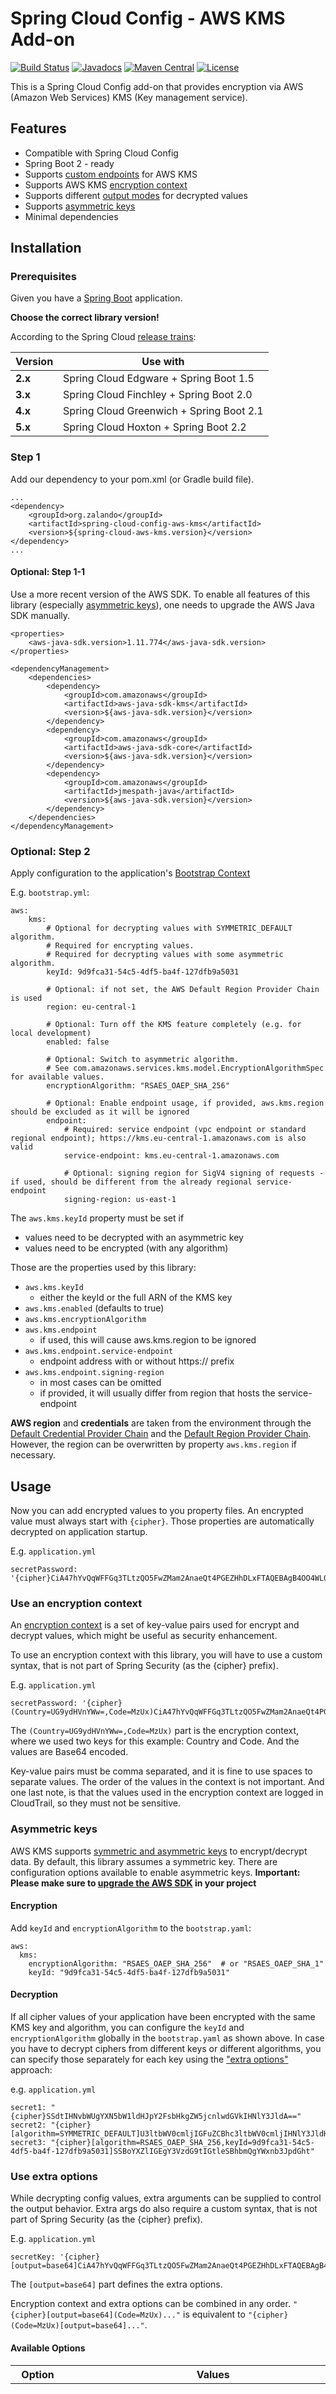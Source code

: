 Spring Cloud Config - AWS KMS Add-on
====================================

[![Build Status](https://travis-ci.org/zalando/spring-cloud-config-aws-kms.svg?branch=master)](https://travis-ci.org/zalando/spring-cloud-config-aws-kms)
[![Javadocs](http://javadoc.io/badge/org.zalando/spring-cloud-config-aws-kms.svg?color=blue)](http://javadoc.io/doc/org.zalando/spring-cloud-config-aws-kms)
[![Maven Central](https://img.shields.io/maven-central/v/org.zalando/spring-cloud-config-aws-kms.svg)](https://maven-badges.herokuapp.com/maven-central/org.zalando/spring-cloud-config-aws-kms)
[![License](https://img.shields.io/badge/license-Apache_2.0-blue.svg)](https://raw.githubusercontent.com/zalando-incubator/aws-support-spring-boot-starter/master/LICENSE)

This is a Spring Cloud Config add-on that provides encryption via AWS (Amazon Web Services) KMS (Key management service).

Features
--------

* Compatible with Spring Cloud Config
* Spring Boot 2 - ready
* Supports [custom endpoints](#optional-step-2) for AWS KMS
* Supports AWS KMS [encryption context](#use-an-encryption-context)
* Supports different [output modes](#available-options) for decrypted values
* Supports [asymmetric keys](#asymmetric-keys)
* Minimal dependencies 

Installation
------------

### Prerequisites
Given you have a [Spring Boot](http://projects.spring.io/spring-boot/) application.

**Choose the correct library version!**

According to the Spring Cloud [release trains](https://spring.io/projects/spring-cloud#release-trains):

Version | Use with
------- | ---------------------------------------
**2.x** | Spring Cloud Edgware + Spring Boot 1.5
**3.x** | Spring Cloud Finchley + Spring Boot 2.0
**4.x** | Spring Cloud Greenwich + Spring Boot 2.1
**5.x** | Spring Cloud Hoxton + Spring Boot 2.2

### Step 1
Add our dependency to your pom.xml (or Gradle build file).

    ...
    <dependency>
        <groupId>org.zalando</groupId>
        <artifactId>spring-cloud-config-aws-kms</artifactId>
        <version>${spring-cloud-aws-kms.version}</version>
    </dependency>
    ...
    
#### Optional: Step 1-1
Use a more recent version of the AWS SDK. To enable all features of this library
(especially [asymmetric keys](#asymmetric-keys)), one needs to upgrade the AWS Java SDK
manually.

    <properties>
        <aws-java-sdk.version>1.11.774</aws-java-sdk.version>
    </properties>

    <dependencyManagement>
        <dependencies>
            <dependency>
                <groupId>com.amazonaws</groupId>
                <artifactId>aws-java-sdk-kms</artifactId>
                <version>${aws-java-sdk.version}</version>
            </dependency>
            <dependency>
                <groupId>com.amazonaws</groupId>
                <artifactId>aws-java-sdk-core</artifactId>
                <version>${aws-java-sdk.version}</version>
            </dependency>
            <dependency>
                <groupId>com.amazonaws</groupId>
                <artifactId>jmespath-java</artifactId>
                <version>${aws-java-sdk.version}</version>
            </dependency>
        </dependencies>
    </dependencyManagement>


### Optional: Step 2
Apply configuration to the application's [Bootstrap Context](http://cloud.spring.io/spring-cloud-static/Greenwich.RELEASE/single/spring-cloud.html#_the_bootstrap_application_context)

E.g. `bootstrap.yml`:

    aws:
        kms:
            # Optional for decrypting values with SYMMETRIC_DEFAULT algorithm.
            # Required for encrypting values.
            # Required for decrypting values with some asymmetric algorithm. 
            keyId: 9d9fca31-54c5-4df5-ba4f-127dfb9a5031
            
            # Optional: if not set, the AWS Default Region Provider Chain is used
            region: eu-central-1
            
            # Optional: Turn off the KMS feature completely (e.g. for local development) 
            enabled: false
            
            # Optional: Switch to asymmetric algorithm.
            # See com.amazonaws.services.kms.model.EncryptionAlgorithmSpec for available values.
            encryptionAlgorithm: "RSAES_OAEP_SHA_256"
            
            # Optional: Enable endpoint usage, if provided, aws.kms.region should be excluded as it will be ignored
            endpoint:
                # Required: service endpoint (vpc endpoint or standard regional endpoint); https://kms.eu-central-1.amazonaws.com is also valid
                service-endpoint: kms.eu-central-1.amazonaws.com
                
                # Optional: signing region for SigV4 signing of requests - if used, should be different from the already regional service-endpoint
                signing-region: us-east-1
                
                

The `aws.kms.keyId` property must be set if
  - values need to be decrypted with an asymmetric key
  - values need to be encrypted (with any algorithm)
  
Those are the properties used by this library:

- `aws.kms.keyId`
    - either the keyId or the full ARN of the KMS key
- `aws.kms.enabled` (defaults to true)
- `aws.kms.encryptionAlgorithm`
- `aws.kms.endpoint`
    - if used, this will cause aws.kms.region to be ignored
- `aws.kms.endpoint.service-endpoint`
    - endpoint address with or without https:// prefix
- `aws.kms.endpoint.signing-region` 
    - in most cases can be omitted
    - if provided, it will usually differ from region that hosts the service-endpoint
 

**AWS region** and **credentials** are taken from the environment through the
[Default Credential Provider Chain](http://docs.aws.amazon.com/sdk-for-java/v1/developer-guide/credentials.html#credentials-default)
and the [Default Region Provider Chain](http://docs.aws.amazon.com/sdk-for-java/v1/developer-guide/java-dg-region-selection.html#automatically-determine-the-aws-region-from-the-environment).
However, the region can be overwritten by property `aws.kms.region` if necessary.

Usage
-----

Now you can add encrypted values to you property files. An encrypted value must always start with `{cipher}`.
Those properties are automatically decrypted on application startup.

E.g. `application.yml`

    secretPassword: '{cipher}CiA47hYvQqWFFGq3TLtzQO5FwZMam2AnaeQt4PGEZHhDLxFTAQEBAgB4OO4WL0KlhRRqt0y7c0DuRcGTGptgJ8nkLeDxhGR4Qy8AAABqMGgGCSqGSIb3DQEHBqBbMFkCAQAwVAYJKoZIhvcNAQcBMB4GCWCGSAFlAwQBLjARBAx61LJpXQwgTcnGeSQCARCAJ4xhpGC5HT2xT+Vhy2iAuT+P/PLliZK5u6CiGhgudteZsCr7VJ/1aw=='

### Use an encryption context

An [encryption context](http://docs.aws.amazon.com/kms/latest/developerguide/encryption-context.html)
is a set of key-value pairs used for encrypt and decrypt values, which might be useful as security
enhancement.

To use an encryption context with this library, you will have to use a custom syntax, that is not part
of Spring Security (as the {cipher} prefix).

E.g. `application.yml`

    secretPassword: '{cipher}(Country=UG9ydHVnYWw=,Code=MzUx)CiA47hYvQqWFFGq3TLtzQO5FwZMam2AnaeQt4PGEZHhDLxFTAQEBAgB4OO4WL0KlhRRqt0y7c0DuRcGTGptgJ8nkLeDxhGR4Qy8AAABqMGgGCSqGSIb3DQEHBqBbMFkCAQAwVAYJKoZIhvcNAQcBMB4GCWCGSAFlAwQBLjARBAx61LJpXQwgTcnGeSQCARCAJ4xhpGC5HT2xT+Vhy2iAuT+P/PLliZK5u6CiGhgudteZsCr7VJ/1aw=='

The `(Country=UG9ydHVnYWw=,Code=MzUx)` part is the encryption context, where we used two keys for
this example: Country and Code. And the values are Base64 encoded.

Key-value pairs must be comma separated, and it is fine to use spaces to separate values. The order of the
values in the context is not important. And one last note, is that the values used in the encryption
context are logged in CloudTrail, so they must not be sensitive.

### Asymmetric keys

AWS KMS supports [symmetric and asymmetric keys](https://docs.aws.amazon.com/kms/latest/developerguide/symmetric-asymmetric.html)
to encrypt/decrypt data. By default, this library assumes a symmetric key. There are configuration options available to
enable asymmetric keys. **Important: Please make sure to [upgrade the AWS SDK](#optional-step-1-1) in your project**

#### Encryption

Add `keyId` and `encryptionAlgorithm` to the `bootstrap.yaml`:

    aws:
      kms:
        encryptionAlgorithm: "RSAES_OAEP_SHA_256"  # or "RSAES_OAEP_SHA_1"
        keyId: "9d9fca31-54c5-4df5-ba4f-127dfb9a5031"


#### Decryption

If all cipher values of your application have been encrypted with the
same KMS key and algorithm, you can configure the `keyId` and `encryptionAlgorithm`
globally in the `bootstrap.yaml` as shown above. In case you have to decrypt
ciphers from different keys or different algorithms, you can specify those
separately for each key using the ["extra options"](#use-extra-options) approach:

e.g. `application.yml`

    secret1: "{cipher}SSdtIHNvbWUgYXN5bW1ldHJpY2FsbHkgZW5jcnlwdGVkIHNlY3JldA=="
    secret2: "{cipher}[algorithm=SYMMETRIC_DEFAULT]U3ltbWV0cmljIGFuZCBhc3ltbWV0cmljIHNlY3JldHMgY2FuIGJlIG1peGVk"
    secret3: "{cipher}[algorithm=RSAES_OAEP_SHA_256,keyId=9d9fca31-54c5-4df5-ba4f-127dfb9a5031]SSBoYXZlIGEgY3VzdG9tIGtleSBhbmQgYWxnb3JpdGht"

### Use extra options

While decrypting config values, extra arguments can be supplied to control the output behavior.
Extra args do also require a custom syntax, that is not part of Spring Security (as the {cipher} prefix).

E.g. `application.yml`

    secretKey: '{cipher}[output=base64]CiA47hYvQqWFFGq3TLtzQO5FwZMam2AnaeQt4PGEZHhDLxFTAQEBAgB4OO4WL0KlhRRqt0y7c0DuRcGTGptgJ8nkLeDxhGR4Qy8AAABqMGgGCSqGSIb3DQEHBqBbMFkCAQAwVAYJKoZIhvcNAQcBMB4GCWCGSAFlAwQBLjARBAx61LJpXQwgTcnGeSQCARCAJ4xhpGC5HT2xT+Vhy2iAuT+P/PLliZK5u6CiGhgudteZsCr7VJ/1aw=='

The `[output=base64]` part defines the extra options.

Encryption context and extra options can be combined in any order.
`"{cipher}[output=base64](Code=MzUx)..."` is equivalent to `"{cipher}(Code=MzUx)[output=base64]..."`.

#### Available Options
| Option | Values | Default | Description |
| ------ | ------ | ------- | ----------- |
| output | `plain`, `base64` | `plain` | `plain` returns the decrypted secret as simple String. `base64` returns the decrypted secret in Base64 encoding. This is useful in cases where the plaintext secret contains non-printable characters (e.g. random AES keys) |
| algorithm | as defined in `com.amazonaws.services.kms.model.EncryptionAlgorithmSpec` | `null` | Use the algorithm to decrypt the cipher text. |
| keyId | ID or full ARN of a KMS key | `null` | Use the given key to decrypt the cipher text |


Hints
-----

### How to get the cipher text?

The Spring Cloud Config Server library provides an endpoint to encrypt plain text strings. Make sure to secure this endpoint properly!
See [reference](http://cloud.spring.io/spring-cloud-config/spring-cloud-config.html#_encryption_and_decryption) for details.

You can also use [AWS CLI](http://docs.aws.amazon.com/cli/latest/reference/kms/encrypt.html#examples) or our small
[CLI tool](https://github.com/zalando/spring-cloud-config-aws-kms/tree/master/spring-cloud-config-aws-kms-encryption-cli) to encrypt and decrypt values.

Development
-----------

### Run Test Suite

    mvn clean test
    
### Coverage Report

    open spring-cloud-config-aws-kms-coverage/target/site/jacoco/index.html

Releases
--------

### Release to Maven Central

    mvn clean release:prepare -Dresume=false

    mvn release:perform

Contributing
------------

Contributions are highly welcome. For details please refer to the [guidelines](https://github.com/zalando/spring-cloud-config-aws-kms/tree/master/CONTRIBUTING.md).

License
-------

Copyright (C) 2015 Zalando SE (https://tech.zalando.com)

Licensed under the Apache License, Version 2.0 (the "License");
you may not use this file except in compliance with the License.
You may obtain a copy of the License at

    http://www.apache.org/licenses/LICENSE-2.0

Unless required by applicable law or agreed to in writing, software
distributed under the License is distributed on an "AS IS" BASIS,
WITHOUT WARRANTIES OR CONDITIONS OF ANY KIND, either express or implied.
See the License for the specific language governing permissions and
limitations under the License.
